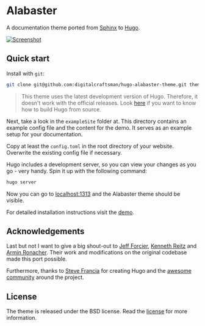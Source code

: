 # Alabaster

A documentation theme ported from [Sphinx](http://www.sphinx-doc.org/en/stable/) to [Hugo](https://gohugo.io).

[![Screenshot](https://raw.githubusercontent.com/digitalcraftsman/hugo-alabaster-theme/dev/images/screenshot.png)](https://digitalcraftsman.github.io/hugo-alabaster-theme/)

## Quick start

Install with `git`:

```sh
git clone git@github.com:digitalcraftsman/hugo-alabaster-theme.git themes/hugo-alabaster-theme
```

> This theme uses the latest development version of Hugo. Therefore, it doesn't work with the official releases. Look [here](https://github.com/spf13/hugo#build-and-install-the-binaries-from-source-advanced-install) if you want to know how to build Hugo from source.

Next, take a look in the `exampleSite` folder at. This directory contains an example config file and the content for the demo. It serves as an example setup for your documentation. 

Copy at least the `config.toml` in the root directory of your website. Overwrite the existing config file if necessary. 

Hugo includes a development server, so you can view your changes as you go -
very handy. Spin it up with the following command:

``` sh
hugo server
```

Now you can go to [localhost:1313](http://localhost:1313) and the Alabaster
theme should be visible.

For detailed installation instructions visit the [demo](https://digitalcraftsman.github.io/hugo-alabaster-theme/).

## Acknowledgements

Last but not I want to give a big shout-out to [Jeff Forcier](https://github.com/bitprophet), [Kenneth Reitz](https://github.com/kennethreitz) and [Armin Ronacher](https://github.com/mitsuhiko). Their work and modifications on the original codebase made this port possible.

Furthermore, thanks to [Steve Francia](https://gihub.com/spf13) for creating Hugo and the [awesome community](https://github.com/spf13/hugo/graphs/contributors) around the project.


## License

The theme is released under the BSD license. Read the [license](https://github.com/digitalcraftsman/hugo-alabaster-theme/blob/master/LICENSE.md) for more information.
